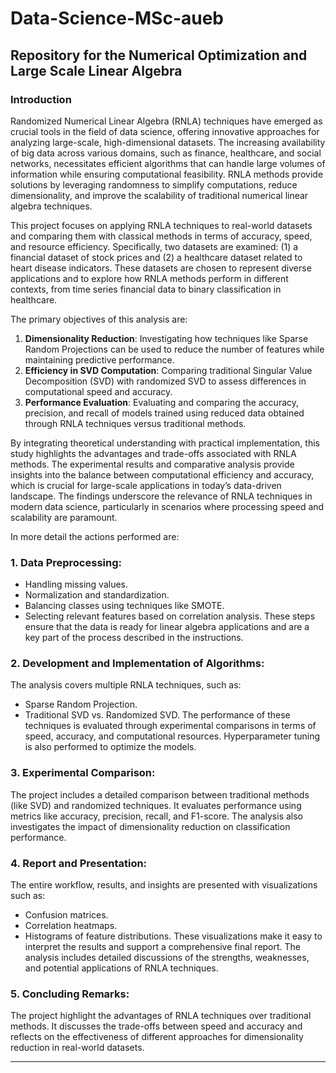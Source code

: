 # Data-Science-MSc-aueb

## Repository for the Numerical Optimization and Large Scale Linear Algebra

### Introduction

Randomized Numerical Linear Algebra (RNLA) techniques have emerged as crucial tools in the field of data science, offering innovative approaches for analyzing large-scale, high-dimensional datasets. The increasing availability of big data across various domains, such as finance, healthcare, and social networks, necessitates efficient algorithms that can handle large volumes of information while ensuring computational feasibility. RNLA methods provide solutions by leveraging randomness to simplify computations, reduce dimensionality, and improve the scalability of traditional numerical linear algebra techniques.

This project focuses on applying RNLA techniques to real-world datasets and comparing them with classical methods in terms of accuracy, speed, and resource efficiency. Specifically, two datasets are examined: (1) a financial dataset of stock prices and (2) a healthcare dataset related to heart disease indicators. These datasets are chosen to represent diverse applications and to explore how RNLA methods perform in different contexts, from time series financial data to binary classification in healthcare.

The primary objectives of this analysis are:

1. **Dimensionality Reduction**: Investigating how techniques like Sparse Random Projections can be used to reduce the number of features while maintaining predictive performance.
2. **Efficiency in SVD Computation**: Comparing traditional Singular Value Decomposition (SVD) with randomized SVD to assess differences in computational speed and accuracy.
3. **Performance Evaluation**: Evaluating and comparing the accuracy, precision, and recall of models trained using reduced data obtained through RNLA techniques versus traditional methods.

By integrating theoretical understanding with practical implementation, this study highlights the advantages and trade-offs associated with RNLA methods. The experimental results and comparative analysis provide insights into the balance between computational efficiency and accuracy, which is crucial for large-scale applications in today’s data-driven landscape. The findings underscore the relevance of RNLA techniques in modern data science, particularly in scenarios where processing speed and scalability are paramount.

In more detail the actions performed are:

### 1. **Data Preprocessing:**
   - Handling missing values.
   - Normalization and standardization.
   - Balancing classes using techniques like SMOTE.
   - Selecting relevant features based on correlation analysis.
These steps ensure that the data is ready for linear algebra applications and are a key part of the process described in the instructions.

### 2. **Development and Implementation of Algorithms:**
The analysis covers multiple RNLA techniques, such as:
   - Sparse Random Projection.
   - Traditional SVD vs. Randomized SVD.
The performance of these techniques is evaluated through experimental comparisons in terms of speed, accuracy, and computational resources. Hyperparameter tuning is also performed to optimize the models.

### 3. **Experimental Comparison:**
The project includes a detailed comparison between traditional methods (like SVD) and randomized techniques. It evaluates performance using metrics like accuracy, precision, recall, and F1-score. The analysis also investigates the impact of dimensionality reduction on classification performance.

### 4. **Report and Presentation:**
The entire workflow, results, and insights are presented with visualizations such as:
   - Confusion matrices.
   - Correlation heatmaps.
   - Histograms of feature distributions.
These visualizations make it easy to interpret the results and support a comprehensive final report. The analysis includes detailed discussions of the strengths, weaknesses, and potential applications of RNLA techniques.

### 5. **Concluding Remarks:**
The project highlight the advantages of RNLA techniques over traditional methods. It discusses the trade-offs between speed and accuracy and reflects on the effectiveness of different approaches for dimensionality reduction in real-world datasets.

---

